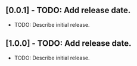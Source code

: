 ## [0.0.1] - TODO: Add release date.

* TODO: Describe initial release.

## [1.0.0] - TODO: Add release date.

* TODO: Describe initial release.
